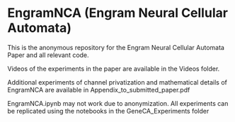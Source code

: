 # EngramNCA (Engram Neural Cellular Automata)
<p>This is the anonymous repository for the Engram Neural Cellular Automata Paper and all relevant code.</p>
<p>Videos of the experiments in the paper are available in the Videos folder.</p>
<p>Additional experiments of channel privatization and mathematical details of EngramNCA are available in Appendix_to_submitted_paper.pdf</p>
<p>EngramNCA.ipynb may not work due to anonymization. All experiments can be replicated using the notebooks in the GeneCA_Experiments folder</p>
